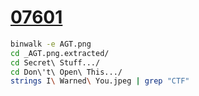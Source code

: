 # [07601](https://ctflearn.com/challenge/97)

```bash
binwalk -e AGT.png
cd _AGT.png.extracted/
cd Secret\ Stuff.../
cd Don\'t\ Open\ This.../
strings I\ Warned\ You.jpeg | grep "CTF"
```
